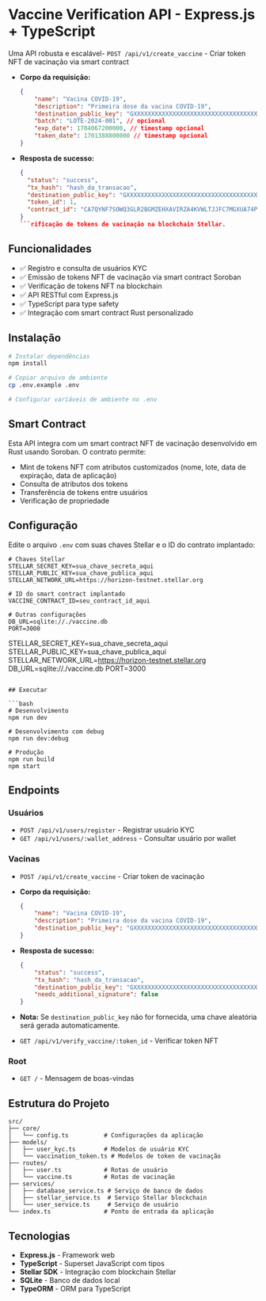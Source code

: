 # Vaccine Verification API - Express.js + TypeScript

Uma API robusta e escalável- `POST /api/v1/create_vaccine` - Criar token NFT de vacinação via smart contract

-   **Corpo da requisição:**
    ```json
    {
    	"name": "Vacina COVID-19",
    	"description": "Primeira dose da vacina COVID-19",
    	"destination_public_key": "GXXXXXXXXXXXXXXXXXXXXXXXXXXXXXXXXXXXXXXXXXXXXXXXXXXXXXXX", // opcional
    	"batch": "LOTE-2024-001", // opcional
    	"exp_date": 1704067200000, // timestamp opcional
    	"taken_date": 1701388800000 // timestamp opcional
    }
    ```
-   **Resposta de sucesso:**
    ````json
    {
      "status": "success",
      "tx_hash": "hash_da_transacao",
      "destination_public_key": "GXXXXXXXXXXXXXXXXXXXXXXXXXXXXXXXXXXXXXXXXXXXXXXXXXXXXXXX",
      "token_id": 1,
      "contract_id": "CA7QYNF7SOWQ3GLR2BGMZEHXAVIRZA4KVWLTJJFC7MGXUA74P7UJVSGZ"
    }
    ```rificação de tokens de vacinação na blockchain Stellar.
    ````

## Funcionalidades

-   ✅ Registro e consulta de usuários KYC
-   ✅ Emissão de tokens NFT de vacinação via smart contract Soroban
-   ✅ Verificação de tokens NFT na blockchain
-   ✅ API RESTful com Express.js
-   ✅ TypeScript para type safety
-   ✅ Integração com smart contract Rust personalizado

## Instalação

```bash
# Instalar dependências
npm install

# Copiar arquivo de ambiente
cp .env.example .env

# Configurar variáveis de ambiente no .env
```

## Smart Contract

Esta API integra com um smart contract NFT de vacinação desenvolvido em Rust usando Soroban. O contrato permite:

-   Mint de tokens NFT com atributos customizados (nome, lote, data de expiração, data de aplicação)
-   Consulta de atributos dos tokens
-   Transferência de tokens entre usuários
-   Verificação de propriedade

## Configuração

Edite o arquivo `.env` com suas chaves Stellar e o ID do contrato implantado:

```env
# Chaves Stellar
STELLAR_SECRET_KEY=sua_chave_secreta_aqui
STELLAR_PUBLIC_KEY=sua_chave_publica_aqui
STELLAR_NETWORK_URL=https://horizon-testnet.stellar.org

# ID do smart contract implantado
VACCINE_CONTRACT_ID=seu_contract_id_aqui

# Outras configurações
DB_URL=sqlite://./vaccine.db
PORT=3000
```

STELLAR_SECRET_KEY=sua_chave_secreta_aqui
STELLAR_PUBLIC_KEY=sua_chave_publica_aqui
STELLAR_NETWORK_URL=https://horizon-testnet.stellar.org
DB_URL=sqlite://./vaccine.db
PORT=3000

````

## Executar

```bash
# Desenvolvimento
npm run dev

# Desenvolvimento com debug
npm run dev:debug

# Produção
npm run build
npm start
````

## Endpoints

### Usuários

-   `POST /api/v1/users/register` - Registrar usuário KYC
-   `GET /api/v1/users/:wallet_address` - Consultar usuário por wallet

### Vacinas

-   `POST /api/v1/create_vaccine` - Criar token de vacinação
-   **Corpo da requisição:**
    ```json
    {
    	"name": "Vacina COVID-19",
    	"description": "Primeira dose da vacina COVID-19",
    	"destination_public_key": "GXXXXXXXXXXXXXXXXXXXXXXXXXXXXXXXXXXXXXXXXXXXXXXXXXXXXXXX" // opcional
    }
    ```
-   **Resposta de sucesso:**
    ```json
    {
    	"status": "success",
    	"tx_hash": "hash_da_transacao",
    	"destination_public_key": "GXXXXXXXXXXXXXXXXXXXXXXXXXXXXXXXXXXXXXXXXXXXXXXXXXXXXXXX",
    	"needs_additional_signature": false
    }
    ```
-   **Nota:** Se `destination_public_key` não for fornecida, uma chave aleatória será gerada automaticamente.

-   `GET /api/v1/verify_vaccine/:token_id` - Verificar token NFT

### Root

-   `GET /` - Mensagem de boas-vindas

## Estrutura do Projeto

```
src/
├── core/
│   └── config.ts          # Configurações da aplicação
├── models/
│   ├── user_kyc.ts        # Modelos de usuário KYC
│   └── vaccination_token.ts # Modelos de token de vacinação
├── routes/
│   ├── user.ts            # Rotas de usuário
│   └── vaccine.ts         # Rotas de vacinação
├── services/
│   ├── database_service.ts # Serviço de banco de dados
│   ├── stellar_service.ts  # Serviço Stellar blockchain
│   └── user_service.ts     # Serviço de usuário
└── index.ts               # Ponto de entrada da aplicação
```

## Tecnologias

-   **Express.js** - Framework web
-   **TypeScript** - Superset JavaScript com tipos
-   **Stellar SDK** - Integração com blockchain Stellar
-   **SQLite** - Banco de dados local
-   **TypeORM** - ORM para TypeScript
